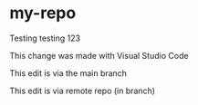 # my-repo
Testing testing 123

This change was made with Visual Studio Code

This edit is via the main branch

This edit is via remote repo (in branch)
